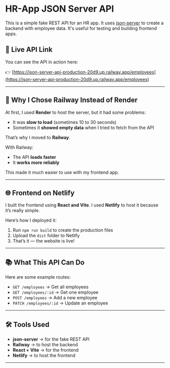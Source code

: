 # HR-App JSON Server API

This is a simple fake REST API for an HR app. It uses [json-server](https://github.com/typicode/json-server) to create a backend with employee data. It's useful for testing and building frontend apps.

## 🔗 Live API Link

You can see the API in action here:

👉 [https://json-server-api-production-20d9.up.railway.app/employees](https://json-server-api-production-20d9.up.railway.app/employees)

---

## 🚀 Why I Chose Railway Instead of Render

At first, I used **Render** to host the server, but it had some problems:

- It was **slow to load** (sometimes 10 to 30 seconds)
- Sometimes it **showed empty data** when I tried to fetch from the API

That’s why I moved to **Railway**.

With Railway:

- The API **loads faster**
- It **works more reliably**

This made it much easier to use with my frontend app.

---

## 🌐 Frontend on Netlify

I built the frontend using **React and Vite**. I used **Netlify** to host it because it’s really simple.

Here’s how I deployed it:

1. Run `npm run build` to create the production files
2. Upload the `dist` folder to Netlify
3. That’s it — the website is live!

---

## 📚 What This API Can Do

Here are some example routes:

- `GET /employees` → Get all employees
- `GET /employees/:id` → Get one employee
- `POST /employees` → Add a new employee
- `PATCH /employees/:id` → Update an employee

---

## 🛠 Tools Used

- **json-server** → for the fake REST API
- **Railway** → to host the backend
- **React + Vite** → for the frontend
- **Netlify** → to host the frontend

---
